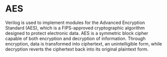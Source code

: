#  AES
Verilog is used to implement modules for the Advanced Encryption Standard (AES), which is a FIPS-approved cryptographic algorithm designed to protect electronic data. AES is a symmetric block cipher capable of both encryption and decryption of information. Through encryption, data is transformed into ciphertext, an unintelligible form, while decryption reverts the ciphertext back into its original plaintext form.
